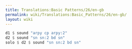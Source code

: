 ```yaml
---
title: Translations:Basic Patterns/26/en-gb
permalink: wiki/Translations:Basic_Patterns/26/en-gb/
layout: wiki
---
```


``` Haskell
d1 $ sound "arpy cp arpy:2"
d2 $ sound "sn sn:2 bd sn"
solo $ d2 $ sound "sn sn:2 bd sn"
```
